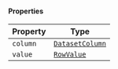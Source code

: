#### Properties

| Property                     | Type                                                 |
| ---------------------------- | ---------------------------------------------------- |
| <a id="column"></a> `column` | [`DatasetColumn`](./generated/html/DatasetColumn.md) |
| <a id="value"></a> `value`   | [`RowValue`](./generated/html/RowValue.md)           |

